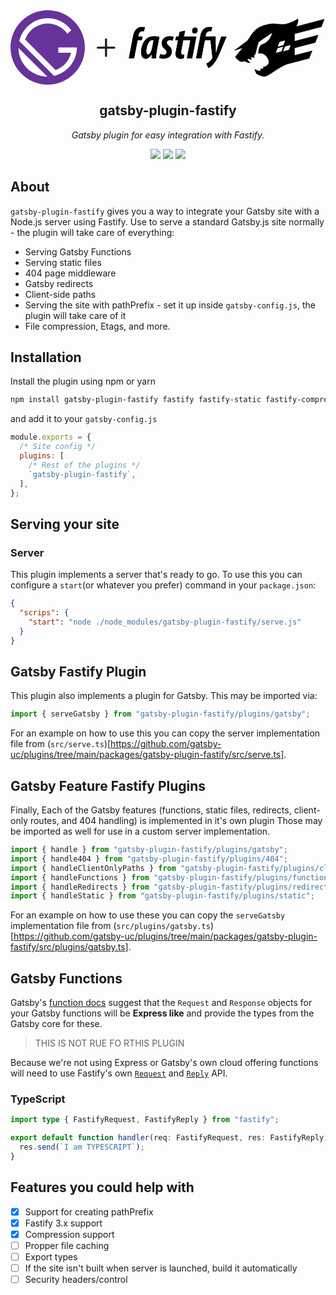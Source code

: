 
<div id="logo-grid" style="display: grid;grid-template-columns: .75fr .25fr 2fr;grid-template-rows: 1fr;gap: 1em; align-items: center;">
  <div id="gatsby-icon" class="icon">
    <svg xmlns="http://www.w3.org/2000/svg" viewBox="0 0 28 28" focusable="false">
      <circle cx="14" cy="14" r="14" fill="#639" />
      <path fill="#fff"
        d="M6.2 21.8C4.1 19.7 3 16.9 3 14.2L13.9 25c-2.8-.1-5.6-1.1-7.7-3.2zm10.2 2.9L3.3 11.6C4.4 6.7 8.8 3 14 3c3.7 0 6.9 1.8 8.9 4.5l-1.5 1.3C19.7 6.5 17 5 14 5c-3.9 0-7.2 2.5-8.5 6L17 22.5c2.9-1 5.1-3.5 5.8-6.5H18v-2h7c0 5.2-3.7 9.6-8.6 10.7z" />
    </svg>
  </div>
  <div id="plus-icon" class="icon">
    <svg xmlns="http://www.w3.org/2000/svg" class="h-6 w-6" fill="none" viewBox="0 0 24 24" stroke="currentColor">
      <path stroke-linecap="round" stroke-linejoin="round" stroke-width="2" d="M12 4v16m8-8H4" />
    </svg>
  </div>
  <div id="fastify-icon" class="icon">
    <svg viewBox="0 0 6747 2071" fill="none" xmlns="http://www.w3.org/2000/svg">
      <path
        d="M5807 52.2C5802.96 45.8789 5802.96 45.8789 5802.96 45.8797L5802.95 45.885L5802.92 45.9088L5802.76 46.0088C5802.62 46.0987 5802.4 46.2346 5802.12 46.415C5801.54 46.7759 5800.69 47.3149 5799.55 48.02C5797.29 49.4302 5793.92 51.5045 5789.55 54.1469C5780.81 59.4317 5768.06 66.987 5752.02 76.0426C5719.94 94.1575 5674.77 118.257 5622.43 142.192C5517.48 190.189 5384.78 237.012 5271.17 234.502C5213.8 233.234 5166.13 228.457 5121.2 223.732C5118.74 223.473 5116.29 223.215 5113.84 222.957C5071.67 218.509 5031.46 214.269 4987.77 213.352C4895.06 211.405 4787.15 224.421 4609.62 281.055C4430.6 338.115 4315.95 454.232 4233.4 564.865C4201.36 607.806 4174.04 650.083 4149.75 687.675C4142.8 698.432 4136.09 708.805 4129.6 718.7C4100.1 763.643 4075.33 797.981 4051 815.628C3999.64 852.869 3893.46 932.083 3800.18 1001.95C3753.53 1036.89 3710.08 1069.5 3678.29 1093.38C3662.4 1105.32 3649.43 1115.08 3640.42 1121.85C3635.92 1125.24 3632.41 1127.87 3630.03 1129.67L3627.32 1131.71L3626.62 1132.23L3626.45 1132.36L3626.4 1132.4L3626.39 1132.41C3626.39 1132.41 3626.39 1132.41 3629.74 1136.86L3629.74 1136.86L3626.39 1132.41L3622.77 1135.13L3623.5 1139.61L3624.2 1143.91L3625.59 1152.48L3633.88 1149.85L3895.48 1066.55C3885.59 1077.1 3872.19 1091.81 3855.2 1111.37C3814.83 1157.83 3754.18 1231.66 3672.06 1342.02C3671.5 1341.51 3670.91 1340.96 3670.28 1340.38L3653.67 1325.1L3657.83 1347.28L3658.13 1348.88L3658.4 1350.35L3659.22 1351.61L3661.05 1350.41L3661.05 1350.42C3659.23 1351.61 3659.23 1351.61 3659.23 1351.61L3659.23 1351.62L3659.26 1351.66L3659.34 1351.78C3659.41 1351.89 3659.52 1352.05 3659.65 1352.25C3659.93 1352.67 3660.33 1353.26 3660.86 1354.04C3661.91 1355.59 3663.46 1357.84 3665.48 1360.69C3669.52 1366.38 3675.42 1374.44 3682.92 1383.99C3697.9 1403.06 3719.32 1428.13 3745.02 1452.04C3770.67 1475.91 3800.85 1498.86 3833.38 1513.39C3865.97 1527.95 3901.34 1534.24 3936.87 1524.01L3936.89 1524L3936.9 1524C3949.91 1520.21 3964.25 1514.24 3979.64 1506.58C4033.41 1536.11 4103.15 1564.89 4180.22 1572.96L4199 1574.93L4186.69 1560.61L4186.68 1560.61L4186.68 1560.6L4186.65 1560.57L4186.55 1560.45C4186.45 1560.33 4186.3 1560.16 4186.11 1559.94C4185.72 1559.48 4185.15 1558.8 4184.4 1557.91C4182.9 1556.13 4180.7 1553.51 4177.92 1550.13C4172.36 1543.39 4164.49 1533.66 4155.26 1521.79C4137.91 1499.46 4115.81 1469.58 4095.23 1437.56C4102.09 1433.12 4109.04 1428.6 4116.06 1424.03L4223.31 1463.44L4234.77 1467.65L4233.35 1455.53L4222.44 1362.6L4320.81 1398.74L4332.6 1403.07L4330.82 1390.64L4318.08 1301.41C4330.2 1295.16 4342.22 1289.24 4354.23 1283.71L4357.45 1282.24L4358.35 1278.82L4470.84 853.32L4916.38 549.408L4888.25 620.175C4888.25 620.185 4888.24 620.196 4888.24 620.206C4841.36 735.493 4774 806.57 4718.52 848.808C4690.76 869.942 4665.96 883.87 4648.16 892.494C4639.26 896.806 4632.11 899.79 4627.23 901.684C4624.79 902.632 4622.91 903.306 4621.67 903.738C4621.04 903.954 4620.58 904.109 4620.28 904.207L4620.15 904.248C4620.07 904.276 4620 904.298 4619.96 904.312L4619.89 904.334L4619.88 904.335L4619.88 904.336L4619.88 904.337L4619.66 904.404L4619.44 904.487L4545.04 932.687L4543.23 933.375L4541.97 934.857C4539.02 938.351 4536.14 941.716 4533.35 944.992C4510.18 972.109 4492.25 993.093 4478.28 1029.74C4462.76 1070.45 4452.13 1130.28 4442.63 1240.05L4441.72 1250.54L4451.93 1247.97C4495.78 1236.96 4537 1234.49 4573.95 1244.44C4671.32 1270.68 4737.14 1342.55 4772.03 1416.4C4789.47 1453.32 4799.05 1490.46 4801.02 1522.21C4803.02 1554.26 4797.21 1579.55 4785.47 1594.09C4772.75 1609.81 4742.14 1637.14 4702.5 1670H4624H4616.62L4616.5 1677.37L4615.46 1739.58C4615.44 1739.6 4615.43 1739.61 4615.41 1739.62C4614.28 1740.5 4613.11 1741.4 4611.97 1742.3H4532H4524.62L4524.5 1749.68L4523.56 1810.25C4520.07 1812.9 4516.61 1815.5 4513.16 1818.08C4511.05 1819.67 4508.95 1821.24 4506.85 1822.83C4470.48 1822.88 4428.95 1807.37 4395.64 1791.11C4378.75 1782.87 4364.24 1774.57 4353.96 1768.34C4348.82 1765.22 4344.75 1762.63 4341.97 1760.82C4340.58 1759.92 4339.51 1759.21 4338.8 1758.73C4338.44 1758.49 4338.18 1758.31 4338 1758.19L4337.84 1758.08L4337.81 1758.06L4337.76 1758.03L4337.75 1758.02L4337.75 1758.02L4326 1749.93V1764.2C4326 1796.58 4339.35 1836.86 4352.21 1868.34C4358.7 1884.23 4365.18 1898.16 4370.04 1908.12C4372.48 1913.1 4374.51 1917.09 4375.93 1919.85C4375.95 1919.87 4375.96 1919.9 4375.97 1919.92L4372.9 1922.11L4379.46 1926.48L4381.58 1930.41L4383.8 1929.36C4383.99 1929.48 4384.19 1929.61 4384.4 1929.75C4385.99 1930.77 4388.32 1932.25 4391.32 1934.12C4397.33 1937.86 4406.04 1943.12 4416.9 1949.27C4438.6 1961.55 4468.94 1977.41 4503.44 1991.67C4537.91 2005.91 4576.74 2018.64 4615.4 2024.53C4654.01 2030.42 4692.98 2029.56 4727.34 2016.08C4757.15 2004.39 4798.32 1980.64 4846.92 1950.25C4880.32 1929.36 4917.52 1905.14 4957.29 1879.25C4975.52 1867.38 4994.28 1855.16 5013.47 1842.75C5135.63 1763.74 5275.19 1676.74 5404.36 1620.81L6190.31 1413.75L6194.02 1412.78L6195.4 1409.2L6299.1 1140.5L6304.38 1126.81L6290.19 1130.55L5700.2 1285.97V1060.18L6397.91 876.352L6401.62 875.376L6403 871.8L6506.7 603.1L6511.98 589.408L6497.79 593.148L5700.4 803.268V577.38L6605.31 338.952L6609.02 337.976L6610.4 334.401L6707 84.2013L6707.88 81.9095L6707.24 79.5383L6703.04 64.0383L6701.09 56.85L6693.89 58.7475L5757.22 305.533C5800.49 237.269 5815.45 175.881 5819.24 130.346C5821.28 105.781 5820.06 85.8735 5818.32 72.0328C5817.44 65.112 5816.44 59.7053 5815.64 55.9878C5815.24 54.129 5814.89 52.6919 5814.63 51.6986C5814.51 51.2019 5814.4 50.8161 5814.33 50.5438C5814.29 50.4077 5814.26 50.3 5814.24 50.221L5814.21 50.1241L5814.2 50.0919L5814.19 50.0798C5814.19 50.075 5814.19 50.0705 5807 52.2ZM5807 52.2L5802.96 45.8789L5811.36 40.5155L5814.19 50.0705L5807 52.2ZM5799.81 54.3188C5799.8 54.3171 5799.8 54.3172 5799.81 54.319L5799.81 54.3188ZM5181.62 849.475L5357.1 803.207L5301.28 947.825L5125.78 994.104L5181.62 849.475ZM5290.6 1015.01L5234.78 1159.73L5059.28 1206.01L5115.12 1061.27L5290.6 1015.01ZM5542.6 960.907L5486.78 1105.63L5311.28 1151.91L5367.12 1007.17L5542.6 960.907Z"
        fill="black" stroke="white" stroke-width="15" />
      <mask id="path-2-outside-1" maskUnits="userSpaceOnUse" x="22.7998" y="316.5" width="3382" height="1443"
        fill="black">
        <rect fill="white" x="22.7998" y="316.5" width="3382" height="1443" />
        <path
          d="M160.4 792.1L192.8 625.7C209.8 536.4 243.7 459.3 306.8 400.8C353 357.7 420.8 331.5 497.8 331.5C547.1 331.5 584.1 339.2 607.2 346.9L564.1 494.8C545.6 488.6 528.7 485.6 504 485.6C434.7 485.6 394.6 558 382.3 624.2L376.1 656.5H522.5L496.3 792.1H353L234.4 1409.9H41.7998L160.4 792.1Z" />
        <path
          d="M816.8 1409.9C818.3 1369.9 821.4 1328.2 822.9 1283.6H818.3C758.2 1383.8 685.8 1422.3 625.7 1422.3C516.3 1422.3 462.4 1328.3 462.4 1195.8C462.4 967.8 576.4 644.3 899.9 644.3C975.4 644.3 1050.9 656.6 1097.1 675.1L1014 1094C995.5 1181.8 981.6 1328.2 983.2 1409.8H816.8V1409.9ZM886.1 792.1C870.7 789 856.8 787.5 846.1 787.5C719.8 787.5 652 1038.6 650.4 1149.6C650.4 1215.9 659.7 1263.6 707.4 1263.6C759.8 1263.6 809.1 1177.3 836.8 1040.2L886.1 792.1Z" />
        <path
          d="M1120.3 1245C1151.1 1262 1188.1 1277.3 1242 1275.8C1297.5 1274.3 1328.3 1238.8 1328.3 1191.1C1328.3 1149.5 1308.3 1120.2 1255.9 1078.6C1191.2 1026.2 1160.4 960 1160.4 895.3C1160.4 756.6 1268.2 644.2 1439.3 644.2C1505.6 644.2 1553.3 656.5 1581 671.9L1539.4 812.1C1517.8 799.8 1482.4 789 1450.1 789C1388.5 789 1350 821.3 1350 872.2C1350 910.7 1371.6 933.8 1407 963.1C1491.7 1027.8 1519.5 1101.7 1519.5 1160.3C1519.5 1326.7 1403.9 1419.1 1231.4 1419.1C1162.1 1419.1 1100.4 1399.1 1074.2 1380.6L1120.3 1245Z" />
        <path
          d="M2135.74 792.1L2017 1409.9H2209.6L2354.4 656.5L1932.2 656.5L1970.7 453.1L1770.4 500.8L1739.6 656.4H1651.8L1625.6 792H1713.4L1647.1 1143.3C1639.4 1180.3 1633.2 1221.9 1633.2 1255.8C1633.2 1357.5 1690.3 1422.2 1805.8 1422.2C1842.8 1422.2 1886 1419.2 1921.4 1409.9L1944.5 1265.1C1926 1268.2 1906 1268.2 1892.1 1268.2C1856.6 1268.2 1833.5 1251.2 1833.5 1205C1833.5 1191.1 1835.1 1168 1839.7 1141.8L1906 792.1H2135.74Z" />
        <path
          d="M2305 345.3C2237.2 345.3 2197.2 408.5 2197.2 463.9C2195.7 520.9 2223.4 565.6 2285 565.6C2342 565.6 2394.4 522.4 2395.9 445.4C2397.5 393 2368.2 345.3 2305 345.3Z" />
        <path
          d="M2480.1 625.7L2474 656.5L2447.7 792.1L2329.1 1409.9H2521.7L2640.3 792.1H2820.61L2885.4 1366.6C2886.74 1380.35 2884.49 1387.96 2881.79 1397.11C2881.46 1398.22 2881.13 1399.34 2880.8 1400.5C2862.3 1442.1 2820.8 1485.2 2777.6 1520.7C2746.8 1545.3 2711.4 1565.3 2677.5 1582.3L2754.5 1739.5C2786.9 1725.7 2839.2 1693.3 2883.9 1651.7C2976.3 1567 3061 1422.2 3135 1249.6L3381.4 656.5H3187.3L3073.3 1004.7C3047.1 1084.8 3031.7 1135.7 3016.3 1197.3H3013.2C3014.58 1149.37 3013.57 1103.69 3012.3 1046.33C3012.11 1037.39 3011.9 1028.16 3011.7 1018.6L3007.1 656.5V656.3H2805.3L2805.32 656.5H2663.4L2669.6 624.2C2681.9 558 2722 485.6 2791.3 485.6C2816 485.6 2832.9 488.6 2851.4 494.8L2894.5 346.9C2871.4 339.2 2834.4 331.5 2785.1 331.5C2708.1 331.5 2640.3 357.7 2594.1 400.8C2531 459.3 2497.1 536.4 2480.1 625.7Z" />
      </mask>
      <path
        d="M160.4 792.1L192.8 625.7C209.8 536.4 243.7 459.3 306.8 400.8C353 357.7 420.8 331.5 497.8 331.5C547.1 331.5 584.1 339.2 607.2 346.9L564.1 494.8C545.6 488.6 528.7 485.6 504 485.6C434.7 485.6 394.6 558 382.3 624.2L376.1 656.5H522.5L496.3 792.1H353L234.4 1409.9H41.7998L160.4 792.1Z"
        fill="black" />
      <path
        d="M816.8 1409.9C818.3 1369.9 821.4 1328.2 822.9 1283.6H818.3C758.2 1383.8 685.8 1422.3 625.7 1422.3C516.3 1422.3 462.4 1328.3 462.4 1195.8C462.4 967.8 576.4 644.3 899.9 644.3C975.4 644.3 1050.9 656.6 1097.1 675.1L1014 1094C995.5 1181.8 981.6 1328.2 983.2 1409.8H816.8V1409.9ZM886.1 792.1C870.7 789 856.8 787.5 846.1 787.5C719.8 787.5 652 1038.6 650.4 1149.6C650.4 1215.9 659.7 1263.6 707.4 1263.6C759.8 1263.6 809.1 1177.3 836.8 1040.2L886.1 792.1Z"
        fill="black" />
      <path
        d="M1120.3 1245C1151.1 1262 1188.1 1277.3 1242 1275.8C1297.5 1274.3 1328.3 1238.8 1328.3 1191.1C1328.3 1149.5 1308.3 1120.2 1255.9 1078.6C1191.2 1026.2 1160.4 960 1160.4 895.3C1160.4 756.6 1268.2 644.2 1439.3 644.2C1505.6 644.2 1553.3 656.5 1581 671.9L1539.4 812.1C1517.8 799.8 1482.4 789 1450.1 789C1388.5 789 1350 821.3 1350 872.2C1350 910.7 1371.6 933.8 1407 963.1C1491.7 1027.8 1519.5 1101.7 1519.5 1160.3C1519.5 1326.7 1403.9 1419.1 1231.4 1419.1C1162.1 1419.1 1100.4 1399.1 1074.2 1380.6L1120.3 1245Z"
        fill="black" />
      <path
        d="M2135.74 792.1L2017 1409.9H2209.6L2354.4 656.5L1932.2 656.5L1970.7 453.1L1770.4 500.8L1739.6 656.4H1651.8L1625.6 792H1713.4L1647.1 1143.3C1639.4 1180.3 1633.2 1221.9 1633.2 1255.8C1633.2 1357.5 1690.3 1422.2 1805.8 1422.2C1842.8 1422.2 1886 1419.2 1921.4 1409.9L1944.5 1265.1C1926 1268.2 1906 1268.2 1892.1 1268.2C1856.6 1268.2 1833.5 1251.2 1833.5 1205C1833.5 1191.1 1835.1 1168 1839.7 1141.8L1906 792.1H2135.74Z"
        fill="black" />
      <path
        d="M2305 345.3C2237.2 345.3 2197.2 408.5 2197.2 463.9C2195.7 520.9 2223.4 565.6 2285 565.6C2342 565.6 2394.4 522.4 2395.9 445.4C2397.5 393 2368.2 345.3 2305 345.3Z"
        fill="black" />
      <path
        d="M2480.1 625.7L2474 656.5L2447.7 792.1L2329.1 1409.9H2521.7L2640.3 792.1H2820.61L2885.4 1366.6C2886.74 1380.35 2884.49 1387.96 2881.79 1397.11C2881.46 1398.22 2881.13 1399.34 2880.8 1400.5C2862.3 1442.1 2820.8 1485.2 2777.6 1520.7C2746.8 1545.3 2711.4 1565.3 2677.5 1582.3L2754.5 1739.5C2786.9 1725.7 2839.2 1693.3 2883.9 1651.7C2976.3 1567 3061 1422.2 3135 1249.6L3381.4 656.5H3187.3L3073.3 1004.7C3047.1 1084.8 3031.7 1135.7 3016.3 1197.3H3013.2C3014.58 1149.37 3013.57 1103.69 3012.3 1046.33C3012.11 1037.39 3011.9 1028.16 3011.7 1018.6L3007.1 656.5V656.3H2805.3L2805.32 656.5H2663.4L2669.6 624.2C2681.9 558 2722 485.6 2791.3 485.6C2816 485.6 2832.9 488.6 2851.4 494.8L2894.5 346.9C2871.4 339.2 2834.4 331.5 2785.1 331.5C2708.1 331.5 2640.3 357.7 2594.1 400.8C2531 459.3 2497.1 536.4 2480.1 625.7Z"
        fill="black" />
      <path
        d="M160.4 792.1L192.8 625.7C209.8 536.4 243.7 459.3 306.8 400.8C353 357.7 420.8 331.5 497.8 331.5C547.1 331.5 584.1 339.2 607.2 346.9L564.1 494.8C545.6 488.6 528.7 485.6 504 485.6C434.7 485.6 394.6 558 382.3 624.2L376.1 656.5H522.5L496.3 792.1H353L234.4 1409.9H41.7998L160.4 792.1Z"
        stroke="white" stroke-width="30" mask="url(#path-2-outside-1)" />
      <path
        d="M816.8 1409.9C818.3 1369.9 821.4 1328.2 822.9 1283.6H818.3C758.2 1383.8 685.8 1422.3 625.7 1422.3C516.3 1422.3 462.4 1328.3 462.4 1195.8C462.4 967.8 576.4 644.3 899.9 644.3C975.4 644.3 1050.9 656.6 1097.1 675.1L1014 1094C995.5 1181.8 981.6 1328.2 983.2 1409.8H816.8V1409.9ZM886.1 792.1C870.7 789 856.8 787.5 846.1 787.5C719.8 787.5 652 1038.6 650.4 1149.6C650.4 1215.9 659.7 1263.6 707.4 1263.6C759.8 1263.6 809.1 1177.3 836.8 1040.2L886.1 792.1Z"
        stroke="white" stroke-width="30" mask="url(#path-2-outside-1)" />
      <path
        d="M1120.3 1245C1151.1 1262 1188.1 1277.3 1242 1275.8C1297.5 1274.3 1328.3 1238.8 1328.3 1191.1C1328.3 1149.5 1308.3 1120.2 1255.9 1078.6C1191.2 1026.2 1160.4 960 1160.4 895.3C1160.4 756.6 1268.2 644.2 1439.3 644.2C1505.6 644.2 1553.3 656.5 1581 671.9L1539.4 812.1C1517.8 799.8 1482.4 789 1450.1 789C1388.5 789 1350 821.3 1350 872.2C1350 910.7 1371.6 933.8 1407 963.1C1491.7 1027.8 1519.5 1101.7 1519.5 1160.3C1519.5 1326.7 1403.9 1419.1 1231.4 1419.1C1162.1 1419.1 1100.4 1399.1 1074.2 1380.6L1120.3 1245Z"
        stroke="white" stroke-width="30" mask="url(#path-2-outside-1)" />
      <path
        d="M2135.74 792.1L2017 1409.9H2209.6L2354.4 656.5L1932.2 656.5L1970.7 453.1L1770.4 500.8L1739.6 656.4H1651.8L1625.6 792H1713.4L1647.1 1143.3C1639.4 1180.3 1633.2 1221.9 1633.2 1255.8C1633.2 1357.5 1690.3 1422.2 1805.8 1422.2C1842.8 1422.2 1886 1419.2 1921.4 1409.9L1944.5 1265.1C1926 1268.2 1906 1268.2 1892.1 1268.2C1856.6 1268.2 1833.5 1251.2 1833.5 1205C1833.5 1191.1 1835.1 1168 1839.7 1141.8L1906 792.1H2135.74Z"
        stroke="white" stroke-width="30" mask="url(#path-2-outside-1)" />
      <path
        d="M2305 345.3C2237.2 345.3 2197.2 408.5 2197.2 463.9C2195.7 520.9 2223.4 565.6 2285 565.6C2342 565.6 2394.4 522.4 2395.9 445.4C2397.5 393 2368.2 345.3 2305 345.3Z"
        stroke="white" stroke-width="30" mask="url(#path-2-outside-1)" />
      <path
        d="M2480.1 625.7L2474 656.5L2447.7 792.1L2329.1 1409.9H2521.7L2640.3 792.1H2820.61L2885.4 1366.6C2886.74 1380.35 2884.49 1387.96 2881.79 1397.11C2881.46 1398.22 2881.13 1399.34 2880.8 1400.5C2862.3 1442.1 2820.8 1485.2 2777.6 1520.7C2746.8 1545.3 2711.4 1565.3 2677.5 1582.3L2754.5 1739.5C2786.9 1725.7 2839.2 1693.3 2883.9 1651.7C2976.3 1567 3061 1422.2 3135 1249.6L3381.4 656.5H3187.3L3073.3 1004.7C3047.1 1084.8 3031.7 1135.7 3016.3 1197.3H3013.2C3014.58 1149.37 3013.57 1103.69 3012.3 1046.33C3012.11 1037.39 3011.9 1028.16 3011.7 1018.6L3007.1 656.5V656.3H2805.3L2805.32 656.5H2663.4L2669.6 624.2C2681.9 558 2722 485.6 2791.3 485.6C2816 485.6 2832.9 488.6 2851.4 494.8L2894.5 346.9C2871.4 339.2 2834.4 331.5 2785.1 331.5C2708.1 331.5 2640.3 357.7 2594.1 400.8C2531 459.3 2497.1 536.4 2480.1 625.7Z"
        stroke="white" stroke-width="30" mask="url(#path-2-outside-1)" />
    </svg>
  </div>
</div>
<p align="center">
  <h2 align="center">gatsby-plugin-fastify</h2>
</p>
<p align="center">
  <i>
    Gatsby plugin for easy integration with Fastify.
  </i>
</p>
<p align="center">
  <img src="https://img.shields.io/github/license/adamsiekierski/gatsby-plugin-nodejs?style=flat-square">
  <img src="https://img.shields.io/david/adamsiekierski/gatsby-plugin-nodejs?style=flat-square">
  <img src="https://img.shields.io/github/package-json/v/moonmeister/gatsby-plugin-nodejs?style=flat-square">
</p>

## About

`gatsby-plugin-fastify` gives you a way to integrate your Gatsby site with a Node.js server using Fastify. Use to serve a standard Gatsby.js site normally - the plugin will take care of everything:

- Serving Gatsby Functions
- Serving static files
- 404 page middleware
- Gatsby redirects
- Client-side paths
- Serving the site with pathPrefix - set it up inside `gatsby-config.js`, the plugin will take care of it
- File compression, Etags, and more.

## Installation

Install the plugin using npm or yarn

```sh
npm install gatsby-plugin-fastify fastify fastify-static fastify-compress fastify-plugin fastfy-caching
```

and add it to your `gatsby-config.js`

```js
module.exports = {
  /* Site config */
  plugins: [
    /* Rest of the plugins */
    `gatsby-plugin-fastify`,
  ],
};
```

## Serving your site

### Server

This plugin implements a server that's ready to go. To use this you can configure a `start`(or whatever you prefer) command in your `package.json`:

```json
{
  "scrips": {
    "start": "node ./node_modules/gatsby-plugin-fastify/serve.js"
  }
}
```

## Gatsby Fastify Plugin

This plugin also implements a plugin for Gatsby. This may be imported via:

```js
import { serveGatsby } from "gatsby-plugin-fastify/plugins/gatsby";
```

For an example on how to use this you can copy the server implementation file from (`src/serve.ts`)[https://github.com/gatsby-uc/plugins/tree/main/packages/gatsby-plugin-fastify/src/serve.ts].

## Gatsby Feature Fastify Plugins

Finally, Each of the Gatsby features (functions, static files, redirects, client-only routes, and 404 handling) is implemented in it's own plugin Those may be imported as well for use in a custom server implementation.

```js
import { handle } from "gatsby-plugin-fastify/plugins/gatsby";
import { handle404 } from "gatsby-plugin-fastify/plugins/404";
import { handleClientOnlyPaths } from "gatsby-plugin-fastify/plugins/clientPaths";
import { handleFunctions } from "gatsby-plugin-fastify/plugins/functions";
import { handleRedirects } from "gatsby-plugin-fastify/plugins/redirects";
import { handleStatic } from "gatsby-plugin-fastify/plugins/static";
```

For an example on how to use these you can copy the `serveGatsby` implementation file from (`src/plugins/gatsby.ts`)[https://github.com/gatsby-uc/plugins/tree/main/packages/gatsby-plugin-fastify/src/plugins/gatsby.ts].

## Gatsby Functions

Gatsby's [function docs](https://www.gatsbyjs.com/docs/reference/functions/getting-started/) suggest that the `Request` and `Response` objects for your Gatsby functions will be **Express like** and provide the types from the Gatsby core for these.

> THIS IS NOT RUE FO RTHIS PLUGIN

Because we're not using Express or Gatsby's own cloud offering functions will need to use Fastify's own [`Request`](https://www.fastify.io/docs/latest/Request/) and [`Reply`](https://www.fastify.io/docs/latest/Reply/) API.

### TypeScript

```ts
import type { FastifyRequest, FastifyReply } from "fastify";

export default function handler(req: FastifyRequest, res: FastifyReply) {
  res.send(`I am TYPESCRIPT`);
}
```

## Features you could help with

- [x] Support for creating pathPrefix
- [x] Fastify 3.x support
- [x] Compression support
- [ ] Propper file caching
- [ ] Export types
- [ ] If the site isn't built when server is launched, build it automatically
- [ ] Security headers/control
